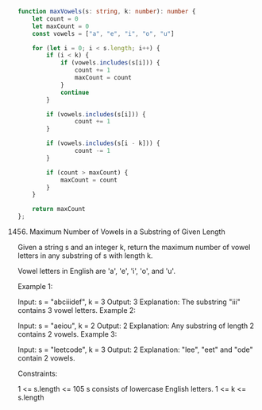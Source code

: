 ```ts
function maxVowels(s: string, k: number): number {
    let count = 0
    let maxCount = 0
    const vowels = ["a", "e", "i", "o", "u"]

    for (let i = 0; i < s.length; i++) {
        if (i < k) {
            if (vowels.includes(s[i])) {
                count += 1
                maxCount = count
            }
            continue
        }

        if (vowels.includes(s[i])) {
                count += 1
        }

        if (vowels.includes(s[i - k])) {
                count -= 1
        }

        if (count > maxCount) {
            maxCount = count
        }
    }

    return maxCount
};
```


1456. Maximum Number of Vowels in a Substring of Given Length

Given a string s and an integer k, return the maximum number of vowel letters in any substring of s with length k.

Vowel letters in English are 'a', 'e', 'i', 'o', and 'u'.

 

Example 1:

Input: s = "abciiidef", k = 3
Output: 3
Explanation: The substring "iii" contains 3 vowel letters.
Example 2:

Input: s = "aeiou", k = 2
Output: 2
Explanation: Any substring of length 2 contains 2 vowels.
Example 3:

Input: s = "leetcode", k = 3
Output: 2
Explanation: "lee", "eet" and "ode" contain 2 vowels.
 

Constraints:

1 <= s.length <= 105
s consists of lowercase English letters.
1 <= k <= s.length
